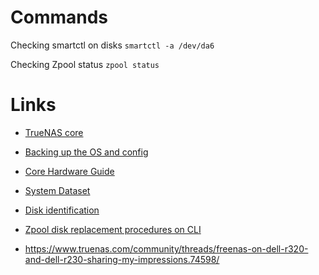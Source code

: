 # Commands

Checking smartctl on disks
`smartctl -a /dev/da6`

Checking Zpool status
`zpool status`


# Links

* [TrueNAS core](https://www.truenas.com/truenas-core/)

* [Backing up the OS and config](https://www.truenas.com/docs/core/coretutorials/systemconfiguration/usingconfigurationbackups/)

* [Core Hardware Guide](https://www.truenas.com/docs/core/gettingstarted/corehardwareguide/)

* [System Dataset](https://www.truenas.com/docs/core/uireference/system/systemdataset/)

* [Disk identification](https://www.truenas.com/community/threads/disk-identification.56694/)

* [Zpool disk replacement procedures on CLI](https://docs.oracle.com/cd/E19253-01/819-5461/gbcet/index.html)

* https://www.truenas.com/community/threads/freenas-on-dell-r320-and-dell-r230-sharing-my-impressions.74598/
